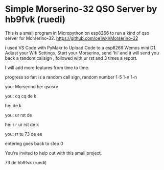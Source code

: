 # Simple Morserino-32 QSO Server by hb9fvk (ruedi)

This is a small program in Micropython on esp8266 to run a kind of qso server for Morserino-32. https://github.com/oe1wkl/Morserino-32

i used VS Code with PyMakr to Upload Code to a esp8266 Wemos mini D1. Adjust your Wifi Settings. Start your Morserino, send 'hi' and it will send you back a random callsign , followed with ur rst and 3 times a report. 

I will add more features from time to time.

progress so far: <hiscallsign> is a random call sign, <hisrst> random number 1-5 1-n 1-n

you: Morserino
he: qsosrv

you: cq cq de <yourcallsign> k


he: <yourcallsign> de <hiscallsign> <hiscallsign> <hiscallsign> k


you: <hiscallsign> ur rst <hisrst> <hisrst> de <yourcallsign>


he: r r ur rst <yourst> <yourst> de <hiscallsign> k


you: rr tu 73 de <yourcallsign> ee


entering <sk> goes back to step 0




You're invited to help out with this small project.

73 de hb9fvk (ruedi)

